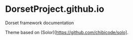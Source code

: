 # DorsetProject.github.io
Dorset framework documentation

Theme based on (Solor)[https://github.com/chibicode/solo].
